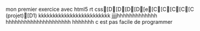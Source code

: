 mon premier exercice avec html5 rt css[D[D[D[D[e[C[C[C[C[C (projet)[D1)
kkkkkkkkkkkkkkkkkkkkkkkkk
jjjjhhhhhhhhhhhhh
hhhhhhhhhhhhhhhhhhhhh
hhhhhhh
c est pas facile de programmer